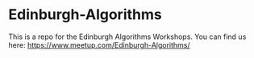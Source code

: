 # Edinburgh-Algorithms
This is a repo for the Edinburgh Algorithms Workshops. You can find us here: https://www.meetup.com/Edinburgh-Algorithms/

